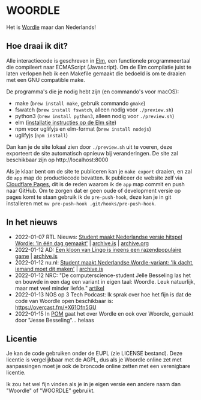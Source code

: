 # WOORDLE

Het is [Wordle] maar dan Nederlands!

[Wordle]: https://www.powerlanguage.co.uk/wordle/

## Hoe draai ik dit?

Alle interactiecode is geschreven in [Elm], een functionele programmeertaal die compileert naar ECMAScript (Javascript).
Om de Elm compilatie juist te laten verlopen heb ik een Makefile gemaakt die bedoeld is om te draaien met een GNU compatible make.

De programma's die je nodig hebt zijn (en commando's voor macOS):

- make (`brew install make`, gebruik commando `gmake`)
- fswatch (`brew install fswatch`, alleen nodig voor `./preview.sh`)
- python3 (`brew install python3`, alleen nodig voor `./preview.sh`)
- elm ([installatie instructies op de Elm site][elm-install])
- npm voor uglifyjs en elm-format (`brew install nodejs`)
- uglifyjs (`npm install`)

Dan kan je de site lokaal zien door `./preview.sh` uit te voeren, deze exporteert de site automatisch opnieuw bij veranderingen.
De site zal beschikbaar zijn op http://localhost:8000

Als je klaar bent om de site te publiceren kan je `make export` draaien, en zal de `app` map de productiecode bevatten.
Ik publiceer de website zelf via [Cloudflare Pages][pages], dit is de reden waarom ik de `app` map commit en push naar GitHub.
Om te zorgen dat er geen oude of development versie op pages komt te staan gebruik ik de `pre-push-hook`, deze kan je in git
installeren met `mv pre-push-hook .git/hooks/pre-push-hook`.

[Elm]: https://elm-lang.org
[elm-install]: https://guide.elm-lang.org/install/elm.html
[pages]: https://pages.cloudflare.com


## In het nieuws

- 2022-01-07 RTL Nieuws: [Student maakt Nederlandse versie hitspel Wordle: 'In één dag gemaakt'](https://www.rtlnieuws.nl/tech/artikel/5279405/wordle-woordle-woordspel-nederlands) | [archive.is](https://archive.is/gLpHq) | [archive.org](https://web.archive.org/web/20220108101306/https://www.rtlnieuws.nl/tech/artikel/5279405/wordle-woordle-woordspel-nederlands)
- 2022-01-12 AD: [Een kloon van Lingo is ineens een razendpopulaire game](https://www.ad.nl/tech/een-kloon-van-lingo-is-ineens-een-razendpopulaire-game~a66286e0/) | [archive.is](https://archive.fo/hDPro)
- 2022-01-12 nu.nl: [Student maakt Nederlandse Wordle-variant: 'Ik dacht, iemand moet dit maken'](https://www.nu.nl/tech/6177699/student-maakt-nederlandse-wordle-variant-ik-dacht-iemand-moet-dit-maken.html) | [archive.is](https://archive.is/3KJKV)
- 2022-01-12 NRC: "De computerscience-student Jelle Besseling las het en bouwde in een dag een variant in eigen taal: Woordle. Leuk natuurlijk, maar met veel minder liefde." [artikel](https://archive.is/LQwsS#selection-1451.154-1451.307)
- 2022-01-13 NOS op 3 Tech Podcast: Ik sprak over hoe het fijn is dat de code van Woordle open beschikbaar is: https://overcast.fm/+X61Ofn5GU
- 2022-01-15 In [POM](https://overcast.fm/+GlHV8gA4Y) gaat het over Wordle en ook over Woordle, gemaakt door "Jesse Besseling"... helaas


## Licentie

Je kan de code gebruiken onder de EUPL (zie LICENSE bestand).
Deze licentie is vergelijkbaar met de AGPL, dus als je Woordle online zet met aanpassingen moet je ook de broncode online zetten met een verenigbare licentie.

Ik zou het wel fijn vinden als je in je eigen versie een andere naam dan "Woordle" of "WOORDLE" gebruikt.
